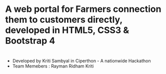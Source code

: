 # A web portal for Farmers connection them to customers directly, developed in HTML5, CSS3 & Bootstrap 4


#
*  Developed by Kriti Sambyal in Ciperthon - A nationwide Hackathon
*  Team Memebers : Rayman Ridham Kriti
#
 

